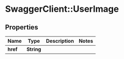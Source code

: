 # SwaggerClient::UserImage

## Properties
Name | Type | Description | Notes
------------ | ------------- | ------------- | -------------
**href** | **String** |  | 


